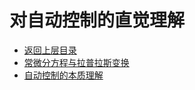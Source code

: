# 对自动控制的直觉理解

* [返回上层目录](../traditional-control.md)
* [常微分方程与拉普拉斯变换](ode-and-laplace-transforms/ode-and-laplace-transforms.md)
* [自动控制的本质理解](understanding-essence-of-control/understanding-essence-of-control.md)

